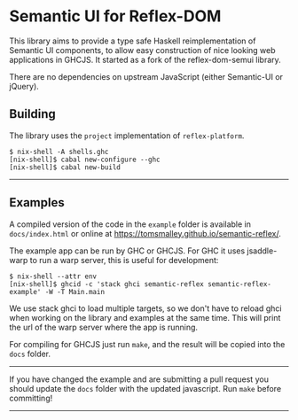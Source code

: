 # Semantic UI for Reflex-DOM

This library aims to provide a type safe Haskell reimplementation of Semantic UI components, to allow easy construction of nice looking web applications in GHCJS. It started as a fork of the reflex-dom-semui library.

There are no dependencies on upstream JavaScript (either Semantic-UI or jQuery).

## Building

The library uses the `project` implementation of `reflex-platform`.

    $ nix-shell -A shells.ghc
    [nix-shell]$ cabal new-configure --ghc
    [nix-shell]$ cabal new-build

---

## Examples

A compiled version of the code in the `example` folder is available in `docs/index.html` or online at https://tomsmalley.github.io/semantic-reflex/.

The example app can be run by GHC or GHCJS. For GHC it uses jsaddle-warp to run
a warp server, this is useful for development:

    $ nix-shell --attr env
    [nix-shell]$ ghcid -c 'stack ghci semantic-reflex semantic-reflex-example' -W -T Main.main

We use stack ghci to load multiple targets, so we don't have to reload ghci when
working on the library and examples at the same time.
This will print the url of the warp server where the app is running.

For compiling for GHCJS just run `make`, and the result will be copied into the
`docs` folder.

---

If you have changed the example and are submitting a pull request you should
update the `docs` folder with the updated javascript. Run `make` before
committing!

---
